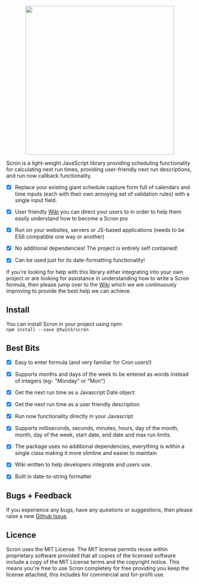 
<p align="center">
<img src="https://github.com/twin3/scron/wiki/images/scron.png" width="400">
</p>
  
  
Scron is a light-weight JavaScript library providing scheduling functionality for calculating next run times, providing user-friendly next run descriptions, and run now callback functionality.
- [x] Replace your existing giant schedule capture form full of calendars and time inputs (each with their own annoying set of validation rules) with a single input field.
- [x] User friendly [Wiki](https://github.com/twin3/Scron/wiki) you can direct your users to in order to help them easily understand how to become a Scron pro
- [x] Run on your websites, servers or JS-based applications (needs to be ES6 compatible one way or another)
- [x] No additional dependencies! The project is entirely self contained!
- [x] Can be used just for its date-formatting functionality!
  
  
If you're looking for help with this library either integrating into your own project or are looking for assistance in understanding how to write a Scron formula, then please jump over to the [Wiki](https://github.com/twin3/Scron/wiki) which we are continuously improving to provide the best help we can achieve.
  
  
## Install
You can install Scron in your project using npm:  
`npm install --save @twin3/scron`
  
  
## Best Bits
- [x] Easy to enter formula (and very familiar for Cron users!)
- [x] Supports months and days of the week to be entered as words instead of integers (eg- "Monday" or "Mon")
- [x] Get the next run time as a Javascript Date object
- [x] Get the next run time as a user friendly description
- [x] Run now functionality directly in your Javascript
- [x] Supports milliseconds, seconds, minutes, hours, day of the month, month, day of the week, start date, end date and max run limits.
- [x] The package uses no additional dependencies, everything is within a single class making it more slimline and easier to maintain
- [x] Wiki written to help developers integrate and users use.
- [x] Built in date-to-string formatter
  
  
## Bugs + Feedback
If you experience any bugs, have any questions or suggestions, then please raise a new [Github Issue](https://github.com/twin3/Scron/issues).  
  
  
## Licence
Scron uses the MIT License. The MIT license permits reuse within proprietary software provided that all copies of the licensed software include a copy of the MIT License terms and the copyright notice. This means you're free to use Scron completely for free providing you keep the license attached, this includes for commercial and for-profit use.
